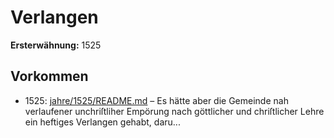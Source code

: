 # Verlangen

**Ersterwähnung:** 1525

## Vorkommen
- 1525: [jahre/1525/README.md](../jahre/1525/README.md) – Es hätte aber die Gemeinde
nah verlaufener unchriſtliher Empörung nach göttlicher
und chriſtlicher Lehre ein heftiges Verlangen gehabt, daru...
